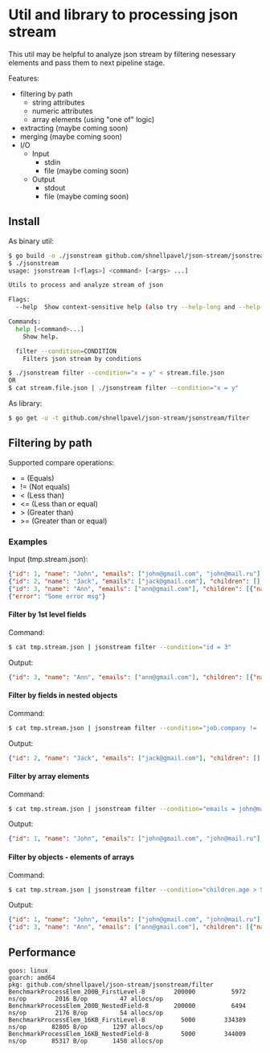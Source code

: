 # Util and library to processing json stream

This util may be helpful to analyze json stream by filtering nesessary elements and pass them to next pipeline stage.

Features:
* filtering by path
    * string attributes
    * numeric attributes
    * array elements (using "one of" logic)
* extracting (maybe coming soon)
* merging (maybe coming soon)
* I/O
    * Input
        * stdin
        * file (maybe coming soon)
    * Output
        * stdout
        * file (maybe coming soon)

## Install
As binary util:
```bash
$ go build -o ./jsonstream github.com/shnellpavel/json-stream/jsonstream-cli
$ ./jsonstream
usage: jsonstream [<flags>] <command> [<args> ...]

Utils to process and analyze stream of json

Flags:
  --help  Show context-sensitive help (also try --help-long and --help-man).

Commands:
  help [<command>...]
    Show help.

  filter --condition=CONDITION
    Filters json stream by conditions

$ ./jsonstream filter --condition="x = y" < stream.file.json
OR
$ cat stream.file.json | ./jsonstream filter --condition="x = y"
```

As library:
```bash
$ go get -u -t github.com/shnellpavel/json-stream/jsonstream/filter
```

## Filtering by path

Supported compare operations:
* =  (Equals)
* != (Not equals)
* < (Less than)
* <= (Less than or equal)
* \> (Greater than)
* \>= (Greater than or equal)

### Examples
Input (tmp.stream.json):
```json
{"id": 1, "name": "John", "emails": ["john@gmail.com", "john@mail.ru"], "children": [{"name": "Alex", "age": 10}, {"name": "Jinny", "age": 5}], "job": {"company": "Some firm"}}
{"id": 2, "name": "Jack", "emails": ["jack@gmail.com"], "children": [], "job": {"company": "Another some firm"}}
{"id": 3, "name": "Ann", "emails": ["ann@gmail.com"], "children": [{"name": "Pit", "age": 8}], "job": {"company": "Some firm"}}
{"error": "Some error msg"}
```

#### Filter by 1st level fields
Command: 
``` bash
$ cat tmp.stream.json | jsonstream filter --condition="id = 3"
```

Output:
```json
{"id": 3, "name": "Ann", "emails": ["ann@gmail.com"], "children": [{"name": "Pit", "age": 8}], "job": {"company": "Some firm"}}
```

#### Filter by fields in nested objects
Command: 
```bash
$ cat tmp.stream.json | jsonstream filter --condition="job.company != 'Some firm'"
```

Output:
```json
{"id": 2, "name": "Jack", "emails": ["jack@gmail.com"], "children": [], "job": {"company": "Another some firm"}}
```

#### Filter by array elements
Command: 
```bash
$ cat tmp.stream.json | jsonstream filter --condition="emails = john@mail.ru"
```

Output:
```json
{"id": 1, "name": "John", "emails": ["john@gmail.com", "john@mail.ru"], "children": [{"name": "Alex", "age": 10}, {"name": "Jinny", "age": 5}], "job": {"company": "Some firm"}}
```

#### Filter by objects - elements of arrays
Command: 
```bash
$ cat tmp.stream.json | jsonstream filter --condition="children.age > 5"
```

Output:
```json
{"id": 1, "name": "John", "emails": ["john@gmail.com", "john@mail.ru"], "children": [{"name": "Alex", "age": 10}, {"name": "Jinny", "age": 5}], "job": {"company": "Some firm"}}
{"id": 3, "name": "Ann", "emails": ["ann@gmail.com"], "children": [{"name": "Pit", "age": 8}], "job": {"company": "Some firm"}}
```

## Performance

```
goos: linux
goarch: amd64
pkg: github.com/shnellpavel/json-stream/jsonstream/filter
BenchmarkProcessElem_200B_FirstLevel-8    	  200000	      5972 ns/op	    2016 B/op	      47 allocs/op
BenchmarkProcessElem_200B_NestedField-8   	  200000	      6494 ns/op	    2176 B/op	      54 allocs/op
BenchmarkProcessElem_16KB_FirstLevel-8    	    5000	    334389 ns/op	   82805 B/op	    1297 allocs/op
BenchmarkProcessElem_16KB_NestedField-8   	    5000	    344009 ns/op	   85317 B/op	    1450 allocs/op
```